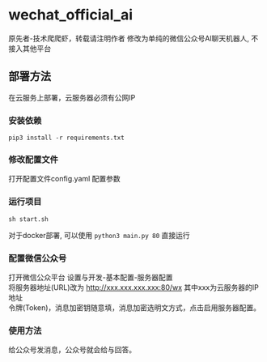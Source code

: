 # wechat_official_ai

原先者-技术爬爬虾，转载请注明作者
修改为单纯的微信公众号AI聊天机器人, 不接入其他平台

## 部署方法

在云服务上部署，云服务器必须有公网IP  

### 安装依赖  

``pip3 install -r requirements.txt``

### 修改配置文件  

打开配置文件config.yaml 配置参数

### 运行项目  

``sh start.sh``  

对于docker部署, 可以使用 ``python3 main.py 80`` 直接运行

### 配置微信公众号

打开微信公众平台 设置与开发-基本配置-服务器配置  
将服务器地址(URL)改为 <http://xxx.xxx.xxx.xxx:80/wx> 其中xxx为云服务器的IP地址  
令牌(Token)，消息加密钥随意填，消息加密选明文方式，点击启用服务器配置。

### 使用方法

给公众号发消息，公众号就会给与回答。  
